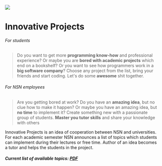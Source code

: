 ![](https://raw.github.com/nsn-wroclaw/innovativeprojects/master/src/figures/logo.png)

Innovative Projects
==========================

###### For students
> Do you want to get more **programming know-how** and professional experience? Or maybe you are **bored with academic projects** which end on a bookshelf? Or you want to see how programmers work in a **big software company**? Choose any project from the list, bring your friends and start coding. Let's do some **awesome** shit together.

######  For NSN employees
> Are you getting bored at work? Do you have an **amazing idea**, but no clue how to make it happen? Or maybe you have an amazing idea, but **no time** to implement it?
> Create something new with a passionate group of students. **Master you tutor skills** and share your knowledge with others

Innovative Projects is an idea of cooperation between NSN and universities. For each academic semester NSN announces a list of topics which students can implement during their lectures or free time. Author of an idea becomes a tutor and helps the students in the project. 

##### Current list of available topics: [PDF](InnovativeProjects%20-%20Topics.pdf)
